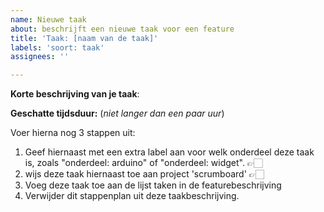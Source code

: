 ```yaml
---
name: Nieuwe taak
about: beschrijft een nieuwe taak voor een feature
title: 'Taak: [naam van de taak]'
labels: 'soort: taak'
assignees: ''

---
```


**Korte beschrijving van je taak**:


**Geschatte tijdsduur:** (_niet langer dan een paar uur_)


Voer hierna nog 3 stappen uit:
1. Geef hiernaast met een extra label aan voor welk onderdeel deze taak is, zoals "onderdeel: arduino" of "onderdeel: widget". 👉🏻
2. wijs deze taak hiernaast toe aan project 'scrumboard' 👉🏻
3. Voeg deze taak toe aan de lijst taken in de featurebeschrijving
4. Verwijder dit stappenplan uit deze taakbeschrijving.

